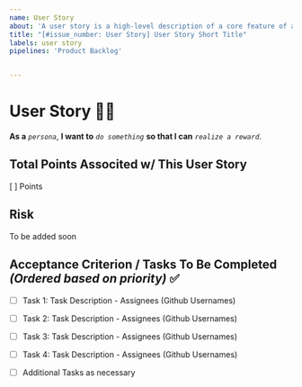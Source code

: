 ```yaml
---
name: User Story
about: 'A user story is a high-level description of a core feature of a software system written from the perspective of an end-user.'
title: "[#issue_number: User Story] User Story Short Title"
labels: user story
pipelines: 'Product Backlog'


---
```


# User Story :curly_haired_man:

**As a** *`persona`*, **I want to** *`do something`* **so that I can** *`realize a reward`*.

## Total Points Associted w/ This User Story
[ ] Points

## Risk
To be added soon

## Acceptance Criterion / Tasks To Be Completed _(Ordered based on priority)_ :white_check_mark:
- [ ] Task 1: Task Description - Assignees (Github Usernames)
- [ ] Task 2: Task Description - Assignees (Github Usernames)
- [ ] Task 3: Task Description - Assignees (Github Usernames)
- [ ] Task 4: Task Description - Assignees (Github Usernames)
- [ ] Additional Tasks as necessary

